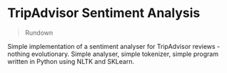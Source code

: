 # TripAdvisor Sentiment Analysis


> Rundown

Simple implementation of a sentiment analyser for TripAdvisor reviews - nothing evolutionary. Simple analyser, simple tokenizer, simple program written in Python using NLTK and SKLearn.

